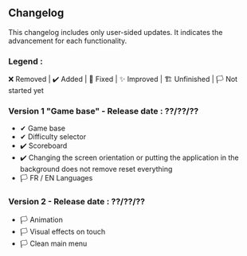 ## Changelog
This changelog includes only user-sided updates. It indicates the advancement for each functionality.

### Legend :
❌ Removed | ✔️ Added | 💫 Fixed | ✨ Improved | 🏗️ Unfinished | 🏳️ Not started yet

### Version 1 "Game base" - Release date : ??/??/??
- ✔ Game base
- ✔ Difficulty selector
- ✔️ Scoreboard
- ✔️ Changing the screen orientation or putting the application in the background does not remove reset everything
- 🏳️ FR / EN Languages

### Version 2 - Release date : ??/??/??
- 🏳️ Animation
- 🏳️ Visual effects on touch
- 🏳️ Clean main menu